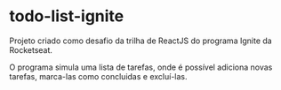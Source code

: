 # todo-list-ignite

Projeto criado como desafio da trilha de ReactJS do programa Ignite da Rocketseat. 

O programa simula uma lista de tarefas, onde é possível adiciona novas tarefas, marca-las como concluidas e excluí-las.
